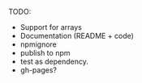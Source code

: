 TODO:

- Support for arrays
- Documentation (README + code)
- npmignore
- publish to npm
- test as dependency.
- gh-pages?